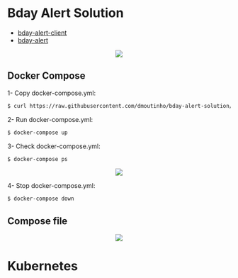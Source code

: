 # Bday Alert Solution

  - [bday-alert-client](https://github.com/dmoutinho/bday-alert-client)
  - [bday-alert](https://github.com/dmoutinho/bday-alert)

  <p align="center">
    <img src="https://docs.google.com/drawings/d/e/2PACX-1vTLvge8j48F-EDAz5TvUrqpuACDpxG7MLcid0roQZO2jzUfn6Cvm0SYmjxD7Jdm_RVH6r-ZPc5Vi6P2/pub?w=627&h=294" >
  </p>

## Docker Compose

1- Copy docker-compose.yml:
```sh
$ curl https://raw.githubusercontent.com/dmoutinho/bday-alert-solution/master/docker-compose/docker-compose.yml > docker-compose.yml
```

2- Run docker-compose.yml:

```sh
$ docker-compose up
```

3- Check docker-compose.yml:

```sh
$ docker-compose ps
```

<p align="center">
  <img src="https://docs.google.com/drawings/d/e/2PACX-1vSzTCFgX_-1e3cJzBIF8zihhGvvZhHPHad0rp6Ep8PFB2K7REnZa453XVBiY9celLDgKvL8M8oIupkh/pub?w=553&h=275">
</p>

4- Stop docker-compose.yml:

```sh
$ docker-compose down
```

## Compose file
<p align="center">
  <img src="https://docs.google.com/drawings/d/e/2PACX-1vRJ2zG7IYAzzyC14RtIqQxVm4tSeqD6yzPD_ea4pCJLP12-B4W6yFeD6WplrBQEX2hLfouvqHKU-bRN/pub?w=579&h=693">
</p>

# Kubernetes


